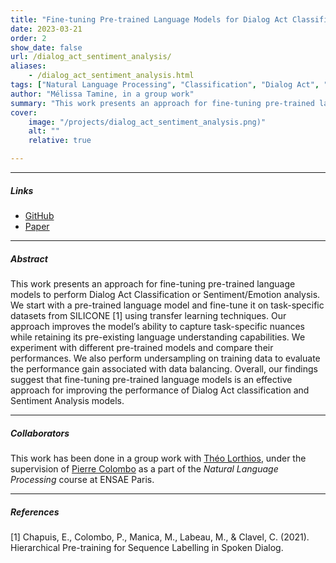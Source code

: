 ```yaml
---
title: "Fine-tuning Pre-trained Language Models for Dialog Act Classification and Sentiment Analysis" 
date: 2023-03-21
order: 2
show_date: false
url: /dialog_act_sentiment_analysis/
aliases: 
    - /dialog_act_sentiment_analysis.html
tags: ["Natural Language Processing", "Classification", "Dialog Act", "Sentiment Analysis"]
author: "Mélissa Tamine, in a group work"
summary: "This work presents an approach for fine-tuning pre-trained language models to perform dialog act classification or sentiment/emotion analysis."
cover:
    image: "/projects/dialog_act_sentiment_analysis.png)"
    alt: ""
    relative: true 

---
```


---

##### Links

+ [GitHub](https://github.com/taminemelissa/intent-classification)
+ [Paper](https://openreview.net/pdf?id=GVofcQ5Obx)

---

##### Abstract

This work presents an approach for fine-tuning pre-trained language models to perform Dialog Act Classification or Sentiment/Emotion analysis. We start with a pre-trained language model and fine-tune it on task-specific datasets from SILICONE [1] using transfer learning techniques. Our approach improves the model’s ability to capture task-specific nuances while retaining its pre-existing language understanding capabilities. We experiment with different pre-trained models and compare their performances. We also perform undersampling on training data to evaluate the performance gain associated with data balancing. Overall, our findings suggest that fine-tuning pre-trained language models is an effective approach for improving the performance of Dialog Act classification and Sentiment Analysis models.

---

##### Collaborators

This work has been done in a group work with [Théo Lorthios](https://www.linkedin.com/in/th%C3%A9o-lorthios-963b3b166/), under the supervision of [Pierre Colombo](https://pierrecolombo.github.io/) as a part of the _Natural Language Processing_ course at ENSAE Paris.

---

##### References

[1] Chapuis, E., Colombo, P., Manica, M., Labeau, M., & Clavel, C. (2021). Hierarchical Pre-training for Sequence Labelling in Spoken Dialog.